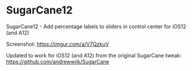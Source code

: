 # SugarCane12
SugarCane12 - Add percentage labels to sliders in control center for iOS12 (and A12)

Screenshot:
https://imgur.com/a/V7QzkuV

Updated to work for iOS12 (and A12) from the original SugarCane tweak:
https://github.com/andrewwiik/SugarCane


